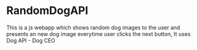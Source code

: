 # RandomDogAPI
This is a js webapp which shows random dog images to the user and presents an new dog image everytime user clicks the next button, It uses Dog API - Dog CEO
